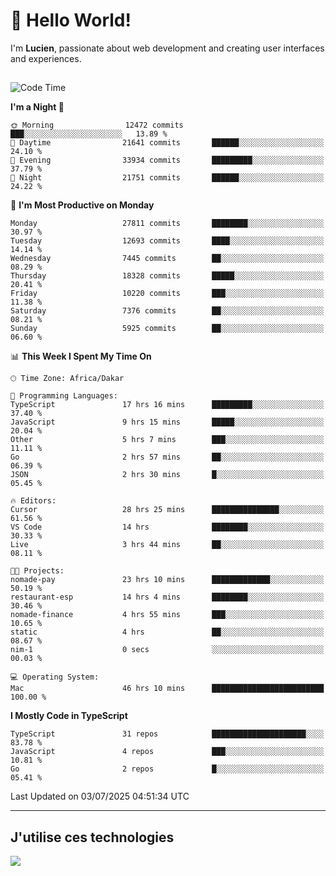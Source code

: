 # 👋 Hello World!

I'm **Lucien**, passionate about web development and creating user interfaces and experiences.

##

<!--START_SECTION:waka-->
![Code Time](http://img.shields.io/badge/Code%20Time-3%2C311%20hrs%2057%20mins-blue)

**I'm a Night 🦉** 

```text
🌞 Morning                12472 commits       ███░░░░░░░░░░░░░░░░░░░░░░   13.89 % 
🌆 Daytime                21641 commits       ██████░░░░░░░░░░░░░░░░░░░   24.10 % 
🌃 Evening                33934 commits       █████████░░░░░░░░░░░░░░░░   37.79 % 
🌙 Night                  21751 commits       ██████░░░░░░░░░░░░░░░░░░░   24.22 % 
```
📅 **I'm Most Productive on Monday** 

```text
Monday                   27811 commits       ████████░░░░░░░░░░░░░░░░░   30.97 % 
Tuesday                  12693 commits       ████░░░░░░░░░░░░░░░░░░░░░   14.14 % 
Wednesday                7445 commits        ██░░░░░░░░░░░░░░░░░░░░░░░   08.29 % 
Thursday                 18328 commits       █████░░░░░░░░░░░░░░░░░░░░   20.41 % 
Friday                   10220 commits       ███░░░░░░░░░░░░░░░░░░░░░░   11.38 % 
Saturday                 7376 commits        ██░░░░░░░░░░░░░░░░░░░░░░░   08.21 % 
Sunday                   5925 commits        ██░░░░░░░░░░░░░░░░░░░░░░░   06.60 % 
```


📊 **This Week I Spent My Time On** 

```text
🕑︎ Time Zone: Africa/Dakar

💬 Programming Languages: 
TypeScript               17 hrs 16 mins      █████████░░░░░░░░░░░░░░░░   37.40 % 
JavaScript               9 hrs 15 mins       █████░░░░░░░░░░░░░░░░░░░░   20.04 % 
Other                    5 hrs 7 mins        ███░░░░░░░░░░░░░░░░░░░░░░   11.11 % 
Go                       2 hrs 57 mins       ██░░░░░░░░░░░░░░░░░░░░░░░   06.39 % 
JSON                     2 hrs 30 mins       █░░░░░░░░░░░░░░░░░░░░░░░░   05.45 % 

🔥 Editors: 
Cursor                   28 hrs 25 mins      ███████████████░░░░░░░░░░   61.56 % 
VS Code                  14 hrs              ████████░░░░░░░░░░░░░░░░░   30.33 % 
Live                     3 hrs 44 mins       ██░░░░░░░░░░░░░░░░░░░░░░░   08.11 % 

🐱‍💻 Projects: 
nomade-pay               23 hrs 10 mins      █████████████░░░░░░░░░░░░   50.19 % 
restaurant-esp           14 hrs 4 mins       ████████░░░░░░░░░░░░░░░░░   30.46 % 
nomade-finance           4 hrs 55 mins       ███░░░░░░░░░░░░░░░░░░░░░░   10.65 % 
static                   4 hrs               ██░░░░░░░░░░░░░░░░░░░░░░░   08.67 % 
nim-1                    0 secs              ░░░░░░░░░░░░░░░░░░░░░░░░░   00.03 % 

💻 Operating System: 
Mac                      46 hrs 10 mins      █████████████████████████   100.00 % 
```

**I Mostly Code in TypeScript** 

```text
TypeScript               31 repos            █████████████████████░░░░   83.78 % 
JavaScript               4 repos             ███░░░░░░░░░░░░░░░░░░░░░░   10.81 % 
Go                       2 repos             █░░░░░░░░░░░░░░░░░░░░░░░░   05.41 % 
```




 Last Updated on 03/07/2025 04:51:34 UTC
<!--END_SECTION:waka-->
---

## J'utilise ces technologies

<p align="left">
  <a href="https://skillicons.dev">
    <img src="https://skillicons.dev/icons?i=ts,js,go,ruby,css,scss,tailwind,react,vite,nextjs,docker,figma,ableton" />
  </a>
</p>

